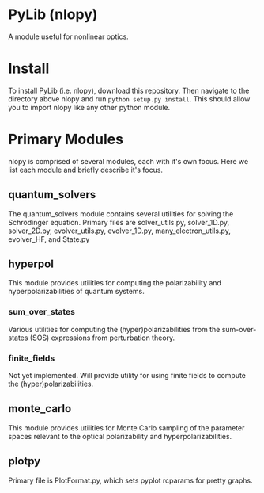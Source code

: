 # PyLib (nlopy)
A module useful for nonlinear optics. 

# Install 
To install PyLib (i.e. nlopy), download this repository. Then navigate to the directory above nlopy and run `python setup.py install`. This should allow you to import nlopy
like any other python module.

# Primary Modules
nlopy is comprised of several modules, each with it's own focus. Here we list each module and briefly describe it's focus.

## quantum_solvers
The quantum_solvers module contains several utilities for solving the Schr&ouml;dinger equation. Primary files are solver_utils.py, solver_1D.py, solver_2D.py, evolver_utils.py,
evolver_1D.py, many_electron_utils.py, evolver_HF, and State.py

## hyperpol
This module provides utilities for computing the polarizability and hyperpolarizabilities of quantum systems. 

### sum_over_states
Various utilities for computing the (hyper)polarizabilities from the sum-over-states (SOS) expressions from perturbation theory.

### finite_fields
Not yet implemented. Will provide utility for using finite fields to compute the (hyper)polarizabilities.

## monte_carlo
This module provides utilities for Monte Carlo sampling of the parameter spaces relevant to the optical polarizability and hyperpolarizabilities.

## plotpy
Primary file is PlotFormat.py, which sets pyplot rcparams for pretty graphs. 
